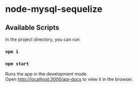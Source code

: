 # node-mysql-sequelize

## Available Scripts

In the project directory, you can run:

### `npm i`

### `npm start`

Runs the app in the development mode.\
Open [http://localhost:3000/api-docs](http://localhost:3000/api-docs) to view it in the browser.
